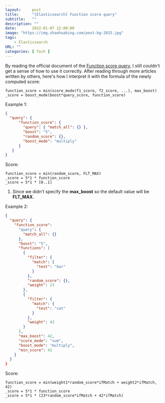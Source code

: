 ```yaml
---
layout:     post 
title:      "[Elasticsearch] Function score query"
subtitle:   ""
description: ""
date:       2022-01-07 12:00:00
image: "https://img.zhaohuabing.com/post-bg-2015.jpg"
tags:
    - Elasticsearch
URL: ""
categories: [ Tech ]
---
```


By reading the official document of the [Function score query](https://www.elastic.co/guide/en/elasticsearch/reference/current/query-dsl-function-score-query.html#function-weight), I still couldn't get a sense of how to use it correctly. After reading through more articles written by others, here's how I interpret it with the formula of the newly computed score:

```
function_score = min(score_mode(f1_score, f2_score, ...), max_boost)
_score = boost_mode(boost*query_score, function_score)
```

Example 1:
``` json
{
  "query": {
      "function_score": {
        "query": { "match_all": {} },
        "boost": "5",
        "random_score": {}, 
        "boost_mode": "multiply"
      }
   }
}
```

Score:
```
function_score = min(random_score, FLT_MAX)
_score = 5*1 * function_score
_score = 5*1 * [0..1]
```

1. Since we didn't specify the **max_boost** so the default value will be **FLT_MAX**.

Example 2:
``` json
{
  "query": {
    "function_score": 
      "query": {
        "match_all": {}
      },
      "boost": "5",
      "functions": [
        {
          "filter": {
            "match": {
              "test": "bar"
            }
          },
          "random_score": {},
          "weight": 23
        },    
        {
          "filter": {
            "match": {
              "test": "cat"
            }
          },
          "weight": 42
        }
      ],
      "max_boost": 42,
      "score_mode": "sum",
      "boost_mode": "multiply",
      "min_score": 42
    }
  }
}
```

Score:
```
function_score = min(weight1*random_score*ifMatch + weight2*ifMatch, 42)
_score = 5*1 * function_score
_score = 5*1 * (23*random_score*ifMatch + 42*ifMatch)
```

